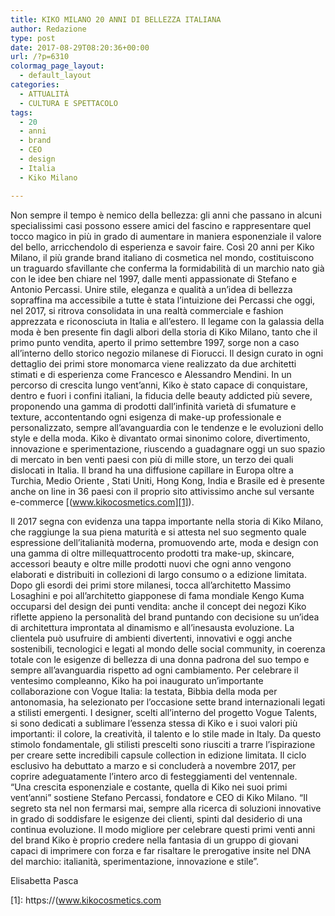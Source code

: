 ```yaml
---
title: KIKO MILANO 20 ANNI DI BELLEZZA ITALIANA
author: Redazione
type: post
date: 2017-08-29T08:20:36+00:00
url: /?p=6310
colormag_page_layout:
  - default_layout
categories:
  - ATTUALITÀ
  - CULTURA E SPETTACOLO
tags:
  - 20
  - anni
  - brand
  - CEO
  - design
  - Italia
  - Kiko Milano

---
```

Non sempre il tempo è nemico della bellezza: gli anni che passano in alcuni specialissimi casi possono essere amici del fascino e rappresentare quel tocco magico in più in grado di aumentare in maniera esponenziale il valore del bello, arricchendolo di esperienza e savoir faire. Così 20 anni per Kiko Milano, il più grande brand italiano di cosmetica nel mondo, costituiscono un traguardo sfavillante che conferma la formidabilità di un marchio nato già con le idee ben chiare nel 1997, dalle menti appassionate di Stefano e Antonio Percassi. Unire stile, eleganza e qualità a un&#8217;idea di bellezza sopraffina ma accessibile a tutte è stata l&#8217;intuizione dei Percassi che oggi, nel 2017, si ritrova consolidata in una realtà commerciale e fashion apprezzata e riconosciuta in Italia e all&#8217;estero. Il legame con la galassia della moda è ben presente fin dagli albori della storia di Kiko Milano, tanto che il primo punto vendita, aperto il primo settembre 1997, sorge non a caso all’interno dello storico negozio milanese di Fiorucci. Il design curato in ogni dettaglio dei primi store monomarca viene realizzato da due architetti stimati e di esperienza come Francesco e Alessandro Mendini. In un percorso di crescita lungo vent’anni, Kiko è stato capace di conquistare, dentro e fuori i confini italiani, la fiducia delle beauty addicted più severe, proponendo una gamma di prodotti dall&#8217;infinità varietà di sfumature e texture, accontentando ogni esigenza di make-up professionale e personalizzato, sempre all&#8217;avanguardia con le tendenze e le evoluzioni dello style e della moda. Kiko è divantato ormai sinonimo colore, divertimento, innovazione e sperimentazione, riuscendo a guadagnare oggi un suo spazio di mercato in ben venti paesi con più di mille store, un terzo dei quali dislocati in Italia. Il brand ha una diffusione capillare in Europa oltre a Turchia, Medio Oriente , Stati Uniti, Hong Kong, India e Brasile ed è presente anche on line in 36 paesi con il proprio sito attivissimo anche sul versante e-commerce [(www.kikocosmetics.com][1]).

Il 2017 segna con evidenza una tappa importante nella storia di Kiko Milano, che raggiunge la sua piena maturità e si attesta nel suo segmento quale espressione dell’italianità moderna, promuovendo arte, moda e design con una gamma di oltre millequattrocento prodotti tra make-up, skincare, accessori beauty e oltre mille prodotti nuovi che ogni anno vengono elaborati e distribuiti in collezioni di largo consumo o a edizione limitata. Dopo gli esordi dei primi store milanesi, tocca all’architetto Massimo Losaghini e poi all’architetto giapponese di fama mondiale Kengo Kuma occuparsi del design dei punti vendita: anche il concept dei negozi Kiko riflette appieno la personalità del brand puntando con decisione su un&#8217;idea di architettura improntata al dinamismo e all&#8217;inesausta evoluzione. La clientela può usufruire di ambienti divertenti, innovativi e oggi anche sostenibili, tecnologici e legati al mondo delle social community, in coerenza totale con le esigenze di bellezza di una donna padrona del suo tempo e sempre all&#8217;avanguardia rispetto ad ogni cambiamento. Per celebrare il ventesimo compleanno, Kiko ha poi inaugurato un&#8217;importante collaborazione con Vogue Italia: la testata, Bibbia della moda per antonomasia, ha selezionato per l’occasione sette brand internazionali legati a stilisti emergenti. I designer, scelti all’interno del progetto Vogue Talents, si sono dedicati a sublimare l’essenza stessa di Kiko e i suoi valori più importanti: il colore, la creatività, il talento e lo stile made in Italy. Da questo stimolo fondamentale, gli stilisti prescelti sono riusciti a trarre l&#8217;ispirazione per creare sette incredibili capsule collection in edizione limitata. Il ciclo esclusivo ha debuttato a marzo e si concluderà a novembre 2017, per coprire adeguatamente l&#8217;intero arco di festeggiamenti del ventennale.  
“Una crescita esponenziale e costante, quella di Kiko nei suoi primi vent’anni” sostiene Stefano Percassi, fondatore e CEO di Kiko Milano. “Il segreto sta nel non fermarsi mai, sempre alla ricerca di soluzioni innovative in grado di soddisfare le esigenze dei clienti, spinti dal desiderio di una continua evoluzione. Il modo migliore per celebrare questi primi venti anni del brand Kiko è proprio credere nella fantasia di un gruppo di giovani capaci di imprimere con forza e far risaltare le prerogative insite nel DNA del marchio: italianità, sperimentazione, innovazione e stile”.

Elisabetta Pasca

 [1]: https://(www.kikocosmetics.com